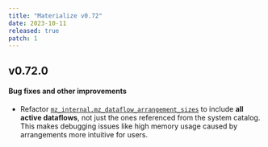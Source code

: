 ```yaml
---
title: "Materialize v0.72"
date: 2023-10-11
released: true
patch: 1
---
```


## v0.72.0

#### Bug fixes and other improvements

* Refactor [`mz_internal.mz_dataflow_arrangement_sizes`](/sql/system-catalog/mz_introspection/#mz_dataflow_arrangement_sizes)
to include **all active dataflows**, not just the ones referenced from the
system catalog. This makes debugging issues like high memory usage caused by
arrangements more intuitive for users.
